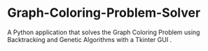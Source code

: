 # Graph-Coloring-Problem-Solver
A Python application that solves the Graph Coloring Problem using Backtracking and Genetic Algorithms with a Tkinter GUI .
